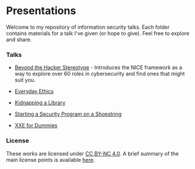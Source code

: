 # Presentations
Welcome to my repository of information security talks. Each folder contains materials for a talk I've given (or hope to give). Feel free to explore and share.

### Talks
- [Beyond the Hacker Stereotype](Beyond%20the%20Hacker%20Stereotype/) - Introduces the NICE framework as a way to explore over 60 roles in cybersecurity and find ones that might suit you.

- [Everyday Ethics](Everyday%20Ethics)

- [Kidnapping a Library](Kidnapping%20a%20Library)

- [Starting a Security Program on a Shoestring](Starting%20a%20Security%20Program%20on%20a%20Shoestring)

- [XXE for Dummies](XXE%20for%20Dummies)

### License
These works are licensed under [CC BY-NC 4.0](https://creativecommons.org/licenses/by-nc/4.0/). A brief summary of the main license points is available [here](https://creativecommons.org/licenses/by-nc/4.0/).